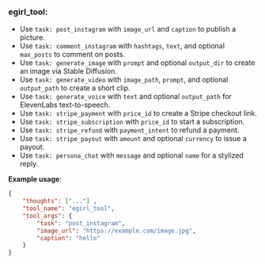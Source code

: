 ### egirl_tool:
- Use `task: post_instagram` with `image_url` and `caption` to publish a picture.
- Use `task: comment_instagram` with `hashtags`, `text`, and optional `max_posts` to comment on posts.
- Use `task: generate_image` with `prompt` and optional `output_dir` to create an image via Stable Diffusion.
- Use `task: generate_video` with `image_path`, `prompt`, and optional `output_path` to create a short clip.
- Use `task: generate_voice` with `text` and optional `output_path` for ElevenLabs text-to-speech.
- Use `task: stripe_payment` with `price_id` to create a Stripe checkout link.
- Use `task: stripe_subscription` with `price_id` to start a subscription.
- Use `task: stripe_refund` with `payment_intent` to refund a payment.
- Use `task: stripe_payout` with `amount` and optional `currency` to issue a payout.
- Use `task: persona_chat` with `message` and optional `name` for a stylized reply.

**Example usage**:
~~~json
{
    "thoughts": ["..."] ,
    "tool_name": "egirl_tool",
    "tool_args": {
        "task": "post_instagram",
        "image_url": "https://example.com/image.jpg",
        "caption": "hello"
    }
}
~~~
